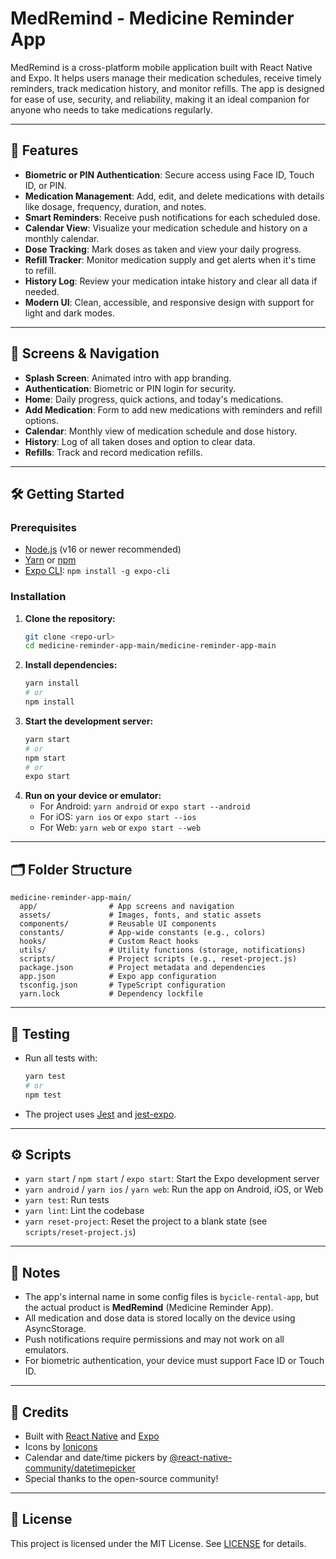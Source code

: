 # MedRemind - Medicine Reminder App

MedRemind is a cross-platform mobile application built with React Native and Expo. It helps users manage their medication schedules, receive timely reminders, track medication history, and monitor refills. The app is designed for ease of use, security, and reliability, making it an ideal companion for anyone who needs to take medications regularly.

---

## 🚀 Features

- **Biometric or PIN Authentication**: Secure access using Face ID, Touch ID, or PIN.
- **Medication Management**: Add, edit, and delete medications with details like dosage, frequency, duration, and notes.
- **Smart Reminders**: Receive push notifications for each scheduled dose.
- **Calendar View**: Visualize your medication schedule and history on a monthly calendar.
- **Dose Tracking**: Mark doses as taken and view your daily progress.
- **Refill Tracker**: Monitor medication supply and get alerts when it's time to refill.
- **History Log**: Review your medication intake history and clear all data if needed.
- **Modern UI**: Clean, accessible, and responsive design with support for light and dark modes.

---

## 📱 Screens & Navigation

- **Splash Screen**: Animated intro with app branding.
- **Authentication**: Biometric or PIN login for security.
- **Home**: Daily progress, quick actions, and today's medications.
- **Add Medication**: Form to add new medications with reminders and refill options.
- **Calendar**: Monthly view of medication schedule and dose history.
- **History**: Log of all taken doses and option to clear data.
- **Refills**: Track and record medication refills.

---

## 🛠️ Getting Started

### Prerequisites
- [Node.js](https://nodejs.org/) (v16 or newer recommended)
- [Yarn](https://classic.yarnpkg.com/) or [npm](https://www.npmjs.com/)
- [Expo CLI](https://docs.expo.dev/get-started/installation/): `npm install -g expo-cli`

### Installation

1. **Clone the repository:**
   ```sh
   git clone <repo-url>
   cd medicine-reminder-app-main/medicine-reminder-app-main
   ```
2. **Install dependencies:**
   ```sh
   yarn install
   # or
   npm install
   ```
3. **Start the development server:**
   ```sh
   yarn start
   # or
   npm start
   # or
   expo start
   ```
4. **Run on your device or emulator:**
   - For Android: `yarn android` or `expo start --android`
   - For iOS: `yarn ios` or `expo start --ios`
   - For Web: `yarn web` or `expo start --web`

---

## 🗂️ Folder Structure

```
medicine-reminder-app-main/
  app/                # App screens and navigation
  assets/             # Images, fonts, and static assets
  components/         # Reusable UI components
  constants/          # App-wide constants (e.g., colors)
  hooks/              # Custom React hooks
  utils/              # Utility functions (storage, notifications)
  scripts/            # Project scripts (e.g., reset-project.js)
  package.json        # Project metadata and dependencies
  app.json            # Expo app configuration
  tsconfig.json       # TypeScript configuration
  yarn.lock           # Dependency lockfile
```

---

## 🧪 Testing

- Run all tests with:
  ```sh
  yarn test
  # or
  npm test
  ```
- The project uses [Jest](https://jestjs.io/) and [jest-expo](https://docs.expo.dev/guides/testing-with-jest/).

---

## ⚙️ Scripts

- `yarn start` / `npm start` / `expo start`: Start the Expo development server
- `yarn android` / `yarn ios` / `yarn web`: Run the app on Android, iOS, or Web
- `yarn test`: Run tests
- `yarn lint`: Lint the codebase
- `yarn reset-project`: Reset the project to a blank state (see `scripts/reset-project.js`)

---

## 📝 Notes

- The app's internal name in some config files is `bycicle-rental-app`, but the actual product is **MedRemind** (Medicine Reminder App).
- All medication and dose data is stored locally on the device using AsyncStorage.
- Push notifications require permissions and may not work on all emulators.
- For biometric authentication, your device must support Face ID or Touch ID.

---

## 🙏 Credits

- Built with [React Native](https://reactnative.dev/) and [Expo](https://expo.dev/)
- Icons by [Ionicons](https://ionicons.com/)
- Calendar and date/time pickers by [@react-native-community/datetimepicker](https://github.com/react-native-datetimepicker/datetimepicker)
- Special thanks to the open-source community!

---

## 📄 License

This project is licensed under the MIT License. See [LICENSE](LICENSE) for details. 